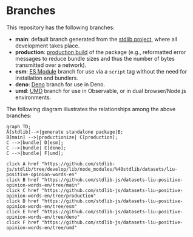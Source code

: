 <!--

@license Apache-2.0

Copyright (c) 2022 The Stdlib Authors.

Licensed under the Apache License, Version 2.0 (the "License");
you may not use this file except in compliance with the License.
You may obtain a copy of the License at

    http://www.apache.org/licenses/LICENSE-2.0

Unless required by applicable law or agreed to in writing, software
distributed under the License is distributed on an "AS IS" BASIS,
WITHOUT WARRANTIES OR CONDITIONS OF ANY KIND, either express or implied.
See the License for the specific language governing permissions and
limitations under the License.

-->

# Branches

This repository has the following branches:

-   **main**: default branch generated from the [stdlib project][stdlib-url], where all development takes place.
-   **production**: [production build][production-url] of the package (e.g., reformatted error messages to reduce bundle sizes and thus the number of bytes transmitted over a network).
-   **esm**: [ES Module][esm-url] branch for use via a `script` tag without the need for installation and bundlers.
-   **deno**: [Deno][deno-url] branch for use in Deno.
-   **umd**: [UMD][umd-url] branch for use in Observable, or in dual browser/Node.js environments.

The following diagram illustrates the relationships among the above branches:

```mermaid
graph TD;
A[stdlib]-->|generate standalone package|B;
B[main] -->|productionize| C[production];
C -->|bundle| D[esm];
C -->|bundle| E[deno];
C -->|bundle| F[umd];

click A href "https://github.com/stdlib-js/stdlib/tree/develop/lib/node_modules/%40stdlib/datasets/liu-positive-opinion-words-en"
click B href "https://github.com/stdlib-js/datasets-liu-positive-opinion-words-en/tree/main"
click C href "https://github.com/stdlib-js/datasets-liu-positive-opinion-words-en/tree/production"
click D href "https://github.com/stdlib-js/datasets-liu-positive-opinion-words-en/tree/esm"
click E href "https://github.com/stdlib-js/datasets-liu-positive-opinion-words-en/tree/deno"
click F href "https://github.com/stdlib-js/datasets-liu-positive-opinion-words-en/tree/umd"
```

[stdlib-url]: https://github.com/stdlib-js/stdlib/tree/develop/lib/node_modules/%40stdlib/datasets/liu-positive-opinion-words-en
[production-url]: https://github.com/stdlib-js/datasets-liu-positive-opinion-words-en/tree/production
[deno-url]: https://github.com/stdlib-js/datasets-liu-positive-opinion-words-en/tree/deno
[umd-url]: https://github.com/stdlib-js/datasets-liu-positive-opinion-words-en/tree/umd
[esm-url]: https://github.com/stdlib-js/datasets-liu-positive-opinion-words-en/tree/esm